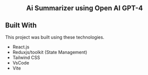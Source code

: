 <h2 align="center">
  Ai Summarizer using Open AI GPT-4
</h2>


## Built With
This project was built using these technologies.

- React.js
- Reduxjs/toolkit (State Management)
- Tailwind CSS
- VsCode
- Vite
